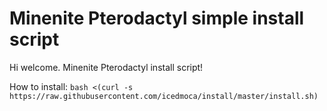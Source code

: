 
# Minenite Pterodactyl simple install script
Hi welcome.
Minenite Pterodactyl install script!

How to install: `bash <(curl -s https://raw.githubusercontent.com/icedmoca/install/master/install.sh)`
